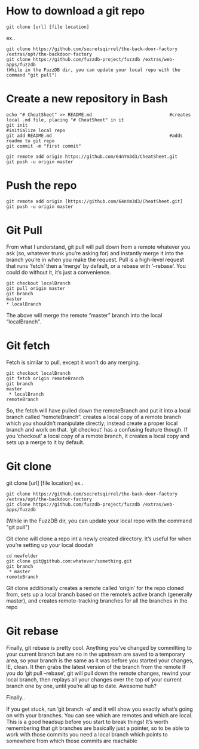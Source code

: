  # How to download a git repo

~~~~~~~~~~~~~~~~~~~~~~~~~~~~~~~~~
git clone [url] [file location]
~~~~~~~~~~~~~~~~~~~~~~~~~~~~~~~~~

ex..
~~~~~~~~~~~~~~~~~~~~~~~~~~~~~~~~~
git clone https://github.com/secretsqirrel/the-back-door-factory /extras/opt/the-backdoor-factory
git clone https://github.com/fuzzdb-project/fuzzdb /extras/web-apps/fuzzdb
(While in the FuzzDB dir, you can update your local repo with the command "git pull")
~~~~~~~~~~~~~~~~~~~~~~~~~~~~~~~~~
                                                                
#  Create a new repository in Bash

~~~~~~~~~~~~~~~~~~~~~~~~~~~~~~~~~
echo "# CheatSheet" >> README.md                             #creates local .md file, placing "# CheatSheet" in it
git init                                                     #initialize local repo
git add README.md                                            #adds readme to git repo
git commit -m "first commit"

git remote add origin https://github.com/64nYm3d3/CheatSheet.git
git push -u origin master
~~~~~~~~~~~~~~~~~~~~~~~~~~~~~~~~~

#   Push the repo
                       
~~~~~~~~~~~~~~~~~~~~~~~~~~~~~~~~~                      
git remote add origin [https://github.com/64nYm3d3/CheatSheet.git]
git push -u origin master
~~~~~~~~~~~~~~~~~~~~~~~~~~~~~~~~~

#    Git Pull

From what I understand, git pull will pull down from a remote  whatever you ask (so, whatever trunk you’re asking for) and instantly  merge it into the branch you’re in when you make the request. Pull is a  high-level request that runs ‘fetch’ then a ‘merge’ by default, or a  rebase with ‘–rebase’. You could do without it, it’s just a convenience.


~~~~~~~~~~~~~~~~~~~~~~~~~~~~~~~~~
git checkout localBranch
git pull origin master
git branch
master
* localBranch
~~~~~~~~~~~~~~~~~~~~~~~~~~~~~~~~~


The above will merge the remote “master” branch into the local “localBranch”.


# Git fetch

Fetch is similar to pull, except it won’t do any merging.

~~~~~~~~~~~~~~~~~~~~~~~~~~~~~~~~~
git checkout localBranch
git fetch origin remoteBranch
git branch
master
 * localBranch
remoteBranch
~~~~~~~~~~~~~~~~~~~~~~~~~~~~~~~~~

So, the fetch will have pulled down the remoteBranch and put it into a local branch called “remoteBranch”.  creates a local copy of a remote branch which you shouldn’t manipulate  directly; instead create a proper local branch and work on that. ‘git  checkout’ has a confusing feature though. If you ‘checkout’ a local copy  of a remote branch, it creates a local copy and sets up a merge to it  by default.

# Git clone

git clone [url] [file location]
                            ex..
                          
~~~~~~~~~~~~~~~~~~~~~~~~~~~~~~~~~
git clone https://github.com/secretsqirrel/the-back-door-factory /extras/opt/the-backdoor-factory
git clone https://github.com/fuzzdb-project/fuzzdb /extras/web-apps/fuzzdb
~~~~~~~~~~~~~~~~~~~~~~~~~~~~~~~~~

 (While in the FuzzDB dir, you can update your local repo with the command "git pull")
 
 
Git clone will clone a repo int a newly created directory. It’s useful for when you’re setting up your local doodah


~~~~~~~~~~~~~~~~~~~~~~~~~~~~~~~~~
cd newfolder
git clone git@github.com:whatever/something.git
git branch
 * master
remoteBranch
~~~~~~~~~~~~~~~~~~~~~~~~~~~~~~~~~


Git clone additionally creates a remote called ‘origin’ for the repo  cloned from, sets up a local branch based on the remote’s active branch  (generally master), and creates remote-tracking branches for all the  branches in the repo

# Git rebase

Finally, git rebase is pretty cool. Anything you’ve changed by  committing to your current branch but are no in the upstream are saved  to a temporary area, so your branch is the same as it was before you  started your changes, IE, clean. It then grabs the latest version of the branch from the remote If  you do ‘git pull –rebase’, git will pull down the remote changes,  rewind your local branch, then replays all your changes over the top of  your current branch one by one, until you’re all up to date. Awesome  huh?

Finally..

If you get stuck, run ‘git branch -a’ and it will show you exactly  what’s going on with your branches. You can see which are remotes and  which are local. This is a good headsup before you start to break  things! It’s worth remembering that git branches are basically just a  pointer, so to be able to work with those commits you need a local  branch which points to somewhere from which those commits are reachable
